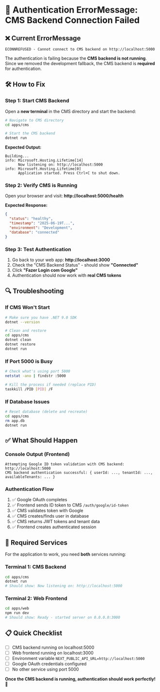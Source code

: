 # 🚨 **Authentication ErrorMessage: CMS Backend Connection Failed**

## ❌ **Current ErrorMessage**

```
ECONNREFUSED - Cannot connect to CMS backend on http://localhost:5000
```

The authentication is failing because the **CMS backend is not running**. Since we removed the development fallback, the
CMS backend is **required** for authentication.

## 🛠️ **How to Fix**

### **Step 1: Start CMS Backend**

Open a **new terminal** in the CMS directory and start the backend:

```bash
# Navigate to CMS directory
cd apps/cms

# Start the CMS backend
dotnet run
```

**Expected Output:**

```
Building...
info: Microsoft.Hosting.Lifetime[14]
      Now listening on: http://localhost:5000
info: Microsoft.Hosting.Lifetime[0]
      Application started. Press Ctrl+C to shut down.
```

### **Step 2: Verify CMS is Running**

Open your browser and visit: **http://localhost:5000/health**

**Expected Response:**

```json
{
  "status": "healthy",
  "timestamp": "2025-06-19T...",
  "environment": "Development",
  "database": "connected"
}
```

### **Step 3: Test Authentication**

1. Go back to your web app: **http://localhost:3000**
2. Check the "CMS Backend Status" - should show **"Connected"**
3. Click **"Fazer Login com Google"**
4. Authentication should now work with **real CMS tokens**

## 🔍 **Troubleshooting**

### **If CMS Won't Start**

```bash
# Make sure you have .NET 9.0 SDK
dotnet --version

# Clean and restore
cd apps/cms
dotnet clean
dotnet restore
dotnet run
```

### **If Port 5000 is Busy**

```bash
# Check what's using port 5000
netstat -ano | findstr :5000

# Kill the process if needed (replace PID)
taskkill /PID [PID] /F
```

### **If Database Issues**

```bash
# Reset database (delete and recreate)
cd apps/cms
rm app.db
dotnet run
```

## ✅ **What Should Happen**

### **Console Output (Frontend)**

```
Attempting Google ID token validation with CMS backend: http://localhost:5000
CMS backend authentication successful: { userId: ..., tenantId: ..., availableTenants: ... }
```

### **Authentication Flow**

1. ✅ Google OAuth completes
2. ✅ Frontend sends ID token to CMS `/auth/google/id-token`
3. ✅ CMS validates token with Google
4. ✅ CMS creates/finds user in database
5. ✅ CMS returns JWT tokens and tenant data
6. ✅ Frontend creates authenticated session

## 🎯 **Required Services**

For the application to work, you need **both** services running:

### **Terminal 1: CMS Backend**

```bash
cd apps/cms
dotnet run
# Should show: Now listening on: http://localhost:5000
```

### **Terminal 2: Web Frontend**

```bash
cd apps/web
npm run dev
# Should show: Ready - started server on 0.0.0.0:3000
```

## 📋 **Quick Checklist**

- [ ] CMS backend running on localhost:5000
- [ ] Web frontend running on localhost:3000
- [ ] Environment variable `NEXT_PUBLIC_API_URL=http://localhost:5000`
- [ ] Google OAuth credentials configured
- [ ] No other service using port 5000

**Once the CMS backend is running, authentication should work perfectly!** 🚀
